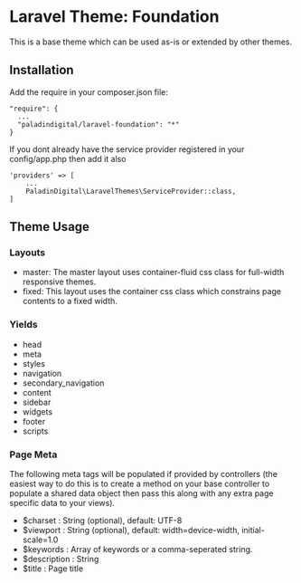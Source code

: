 # Laravel Theme: Foundation

This is a base theme which can be used as-is or extended by other themes.

## Installation

Add the require in your composer.json file:

    "require": {
      ...
      "paladindigital/laravel-foundation": "*"
    }

If you dont already have the service provider registered in your config/app.php then add it also

    'providers' => [
        ...
        PaladinDigital\LaravelThemes\ServiceProvider::class,
    ]
    
## Theme Usage

### Layouts

 - master: The master layout uses container-fluid css class for full-width responsive themes.
 - fixed: This layout uses the container css class which constrains page contents to a fixed width.

### Yields
 - head
 - meta
 - styles
 - navigation
 - secondary_navigation
 - content
 - sidebar
 - widgets
 - footer
 - scripts

### Page Meta

The following meta tags will be populated if provided by controllers (the easiest way to do this is to create a method on your base controller to populate a shared data object then pass this along with any extra page specific data to your views).

 - $charset : String (optional), default: UTF-8
 - $viewport : String (optional), default: width=device-width, initial-scale=1.0 
 - $keywords : Array of keywords or a comma-seperated string.
 - $description : String
 - $title : Page title
